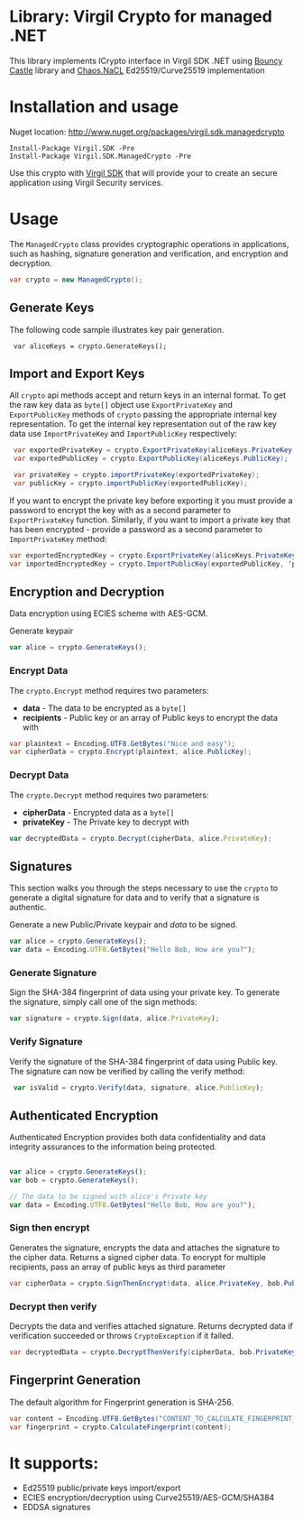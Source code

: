 # Library: Virgil Crypto for managed .NET

This library implements ICrypto interface in Virgil SDK .NET using [Bouncy Castle](https://www.bouncycastle.org/csharp/index.html) library and [Chaos.NaCL](https://github.com/CodesInChaos/Chaos.NaCl) Ed25519/Curve25519 implementation

# Installation and usage 
Nuget location: http://www.nuget.org/packages/virgil.sdk.managedcrypto
```
Install-Package Virgil.SDK -Pre
Install-Package Virgil.SDK.ManagedCrypto -Pre
```
Use this crypto with [Virgil SDK](https://github.com/VirgilSecurity/virgil-sdk-net) that will provide your to create an secure application using Virgil Security services.

# Usage
The `ManagedCrypto` class provides cryptographic operations in applications, such as hashing, signature generation and verification, and encryption and decryption.

```csharp
var crypto = new ManagedCrypto();
```

## Generate Keys
The following code sample illustrates key pair generation.

```charp
 var aliceKeys = crypto.GenerateKeys();
```

## Import and Export Keys
All `crypto` api methods accept and return keys in an internal format. 
To get the raw key data as `byte[]` object use `ExportPrivateKey` and `ExportPublicKey` methods of `crypto` 
passing the appropriate internal key representation. To get the internal key representation out of the raw key data 
use `ImportPrivateKey` and `ImportPublicKey` respectively:

```csharp
 var exportedPrivateKey = crypto.ExportPrivateKey(aliceKeys.PrivateKey);
 var exportedPublicKey = crypto.ExportPublicKey(aliceKeys.PublicKey);

 var privateKey = crypto.importPrivateKey(exportedPrivateKey);
 var publicKey = crypto.importPublicKey(exportedPublicKey);
```

If you want to encrypt the private key before exporting it you must provide a password to encrypt the key with 
as a second parameter to `ExportPrivateKey` function. Similarly, if you want to import a private key that has been
encrypted - provide a password as a second parameter to `ImportPrivateKey` method:

```csharp
var exportedEncryptedKey = crypto.ExportPrivateKey(aliceKeys.PrivateKey, 'pa$$w0rd');
var importedEncryptedKey = crypto.ImportPublicKey(exportedPublicKey, 'pa$$w0rd');
```

## Encryption and Decryption
Data encryption using ECIES scheme with AES-GCM.

Generate keypair

```javascript
var alice = crypto.GenerateKeys();
```

### Encrypt Data

The `crypto.Encrypt` method requires two parameters:
- **data** - The data to be encrypted as a `byte[]`
- **recipients** - Public key or an array of Public keys to encrypt the data with

```csharp
var plaintext = Encoding.UTF8.GetBytes("Nice and easy");
var cipherData = crypto.Encrypt(plaintext, alice.PublicKey);
```

### Decrypt Data

The `crypto.Decrypt` method requires two parameters:
- **cipherData** - Encrypted data as a `byte[]`
- **privateKey** - The Private key to decrypt with

```javascript
var decryptedData = crypto.Decrypt(cipherData, alice.PrivateKey);
```

## Signatures
This section walks you through the steps necessary to use the `crypto` to generate a digital signature for data and to verify that a signature is authentic. 

Generate a new Public/Private keypair and *data* to be signed.

```javascript
var alice = crypto.GenerateKeys();
var data = Encoding.UTF8.GetBytes("Hello Bob, How are you?");
```

### Generate Signature

Sign the SHA-384 fingerprint of data using your private key. To generate the signature, simply call one of the sign methods:

```javascript
var signature = crypto.Sign(data, alice.PrivateKey);
```

### Verify Signature

Verify the signature of the SHA-384 fingerprint of data using Public key. The signature can now be verified by calling the verify method:

```javascript
 var isValid = crypto.Verify(data, signature, alice.PublicKey);
 ```
 
## Authenticated Encryption
Authenticated Encryption provides both data confidentiality and data integrity assurances to the information being protected.

```javascript
 
var alice = crypto.GenerateKeys();
var bob = crypto.GenerateKeys();

// The data to be signed with alice's Private key
var data = Encoding.UTF8.GetBytes("Hello Bob, How are you?");
```

### Sign then encrypt
Generates the signature, encrypts the data and attaches the signature to the cipher data. Returns a signed cipher data. 
To encrypt for multiple recipients, pass an array of public keys as third parameter

```csharp
var cipherData = crypto.SignThenEncrypt(data, alice.PrivateKey, bob.PublicKey);
```

### Decrypt then verify
Decrypts the data and verifies attached signature. Returns decrypted data if verification succeeded or throws `CryptoException` if it failed. 

```csharp
var decryptedData = crypto.DecryptThenVerify(cipherData, bob.PrivateKey, alice.PublicKey);
```
 
## Fingerprint Generation
The default algorithm for Fingerprint generation is SHA-256.
```csharp
var content = Encoding.UTF8.GetBytes("CONTENT_TO_CALCULATE_FINGERPRINT_OF");
var fingerprint = crypto.CalculateFingerprint(content);
```


# It supports:

* Ed25519 public/private keys import/export
* ECIES encryption/decryption using Curve25519/AES-GCM/SHA384
* EDDSA signatures
